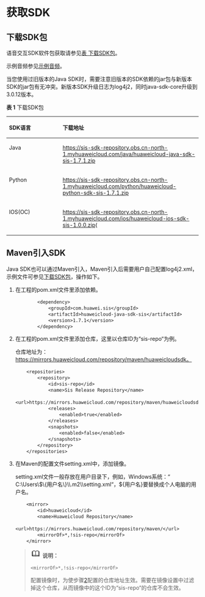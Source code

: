 # 获取SDK<a name="sis_05_0004"></a>

## 下载SDK包<a name="section10816155716519"></a>

语音交互SDK软件包获取请参见[表 下载SDK包](#table47650414583)。

示例音频参见[示例音频](示例音频.md)。

当您使用过旧版本的Java SDK时，需要注意旧版本的SDK依赖的jar包与新版本SDK的jar包有无冲突。新版本SDK升级日志为log4j2，同时java-sdk-core升级到3.0.12版本。

**表 1**  下载SDK包

<a name="table47650414583"></a>
<table><thead align="left"><tr id="row77666475813"><th class="cellrowborder" valign="top" width="27.88%" id="mcps1.2.3.1.1"><p id="p95715105588"><a name="p95715105588"></a><a name="p95715105588"></a>SDK语言</p>
</th>
<th class="cellrowborder" valign="top" width="72.11999999999999%" id="mcps1.2.3.1.2"><p id="p142462596274"><a name="p142462596274"></a><a name="p142462596274"></a>下载地址</p>
</th>
</tr>
</thead>
<tbody><tr id="row657924712520"><td class="cellrowborder" valign="top" width="27.88%" headers="mcps1.2.3.1.1 "><p id="p17834457192216"><a name="p17834457192216"></a><a name="p17834457192216"></a>Java</p>
</td>
<td class="cellrowborder" valign="top" width="72.11999999999999%" headers="mcps1.2.3.1.2 "><p id="p117021750810"><a name="p117021750810"></a><a name="p117021750810"></a><a href="https://sis-sdk-repository.obs.cn-north-1.myhuaweicloud.com/java/huaweicloud-java-sdk-sis-1.7.1.zip" target="_blank" rel="noopener noreferrer">https://sis-sdk-repository.obs.cn-north-1.myhuaweicloud.com/java/huaweicloud-java-sdk-sis-1.7.1.zip</a></p>
</td>
</tr>
<tr id="row104394851315"><td class="cellrowborder" valign="top" width="27.88%" headers="mcps1.2.3.1.1 "><p id="p4440986132"><a name="p4440986132"></a><a name="p4440986132"></a>Python</p>
</td>
<td class="cellrowborder" valign="top" width="72.11999999999999%" headers="mcps1.2.3.1.2 "><p id="p79074071417"><a name="p79074071417"></a><a name="p79074071417"></a><a href="https://sis-sdk-repository.obs.cn-north-1.myhuaweicloud.com/python/huaweicloud-python-sdk-sis-1.7.1.zip" target="_blank" rel="noopener noreferrer">https://sis-sdk-repository.obs.cn-north-1.myhuaweicloud.com/python/huaweicloud-python-sdk-sis-1.7.1.zip</a></p>
</td>
</tr>
<tr id="row0224740102017"><td class="cellrowborder" valign="top" width="27.88%" headers="mcps1.2.3.1.1 "><p id="p16224124052018"><a name="p16224124052018"></a><a name="p16224124052018"></a>IOS(OC)</p>
</td>
<td class="cellrowborder" valign="top" width="72.11999999999999%" headers="mcps1.2.3.1.2 "><p id="p142241740192016"><a name="p142241740192016"></a><a name="p142241740192016"></a><a href="https://sis-sdk-repository.obs.cn-north-1.myhuaweicloud.com/ios/huaweicloud-ios-sdk-sis-1.0.0.zip" target="_blank" rel="noopener noreferrer">https://sis-sdk-repository.obs.cn-north-1.myhuaweicloud.com/ios/huaweicloud-ios-sdk-sis-1.0.0.zip</a>(</p>
</td>
</tr>
</tbody>
</table>

## Maven引入SDK<a name="section107149208611"></a>

Java SDK也可以通过Maven引入，Maven引入后需要用户自己配置log4j2.xml，示例文件可参见[下载SDK包](#table47650414583)，操作如下。

1.  在工程的pom.xml文件里添加依赖。

    ```
            <dependency>
                <groupId>com.huawei.sis</groupId>
                <artifactId>huaweicloud-java-sdk-sis</artifactId>
                <version>1.7.1</version>
            </dependency>
    ```

2.  <a name="li113031542111013"></a>在工程的pom.xml文件里添加仓库，这里以仓库ID为“sis-repo“为例。

    仓库地址为：https://mirrors.huaweicloud.com/repository/maven/huaweicloudsdk。

    ```
        <repositories>
            <repository>
                <id>sis-repo</id>
                <name>Sis Release Repository</name>
                <url>https://mirrors.huaweicloud.com/repository/maven/huaweicloudsdk</url>
                <releases>
                    <enabled>true</enabled>
                </releases>
                <snapshots>
                    <enabled>false</enabled>
                </snapshots>
            </repository>
        </repositories>
    ```

3.  在Maven的配置文件setting.xml中，添加镜像。

    setting.xml文件一般存放在用户目录下，例如，Windows系统：“ C:\\Users\\$\{用户名\}\\.m2\\setting.xml“，$\{用户名\}要替换成个人电脑的用户名。

    ```
        <mirror>
            <id>huaweicloud</id>
            <name>Huaweicloud Repository</name>
            <url>https://mirrors.huaweicloud.com/repository/maven/</url>
            <mirrorOf>*,!sis-repo</mirrorOf>
        </mirror>
    ```

    >![](public_sys-resources/icon-note.gif) **说明：** 
    >```
    ><mirrorOf>*,!sis-repo</mirrorOf>
    >```
    >配置镜像时，为使步骤[2](#li113031542111013)配置的仓库地址生效。需要在镜像设置中过滤掉这个仓库，从而镜像中的这个ID为“sis-repo“的仓库不会生效。


